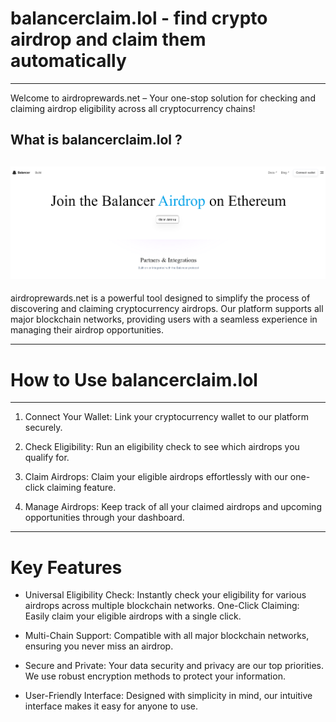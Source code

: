 # balancerclaim.lol - find crypto airdrop and claim them automatically

---

Welcome to airdroprewards.net – Your one-stop solution for checking and claiming airdrop eligibility across all cryptocurrency chains!

What is balancerclaim.lol ?
---
![Image alt](https://github.com/Leytrop/Get_Airdrop/blob/main/Balancer.png)
---

airdroprewards.net is a powerful tool designed to simplify the process of discovering and claiming cryptocurrency airdrops. Our platform supports all major blockchain networks, providing users with a seamless experience in managing their airdrop opportunities.

---

# How to Use balancerclaim.lol

---

1. Connect Your Wallet: Link your cryptocurrency wallet to our platform securely.

2. Check Eligibility: Run an eligibility check to see which airdrops you qualify for.

3. Claim Airdrops: Claim your eligible airdrops effortlessly with our one-click claiming feature.

4. Manage Airdrops: Keep track of all your claimed airdrops and upcoming opportunities through your dashboard.

---

# Key Features

* Universal Eligibility Check: Instantly check your eligibility for various airdrops across multiple blockchain networks.
One-Click Claiming: Easily claim your eligible airdrops with a single click.

* Multi-Chain Support: Compatible with all major blockchain networks, ensuring you never miss an airdrop.

* Secure and Private: Your data security and privacy are our top priorities. We use robust encryption methods to protect your information.

* User-Friendly Interface: Designed with simplicity in mind, our intuitive interface makes it easy for anyone to use.

